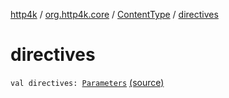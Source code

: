 [http4k](../../index.md) / [org.http4k.core](../index.md) / [ContentType](index.md) / [directives](./directives.md)

# directives

`val directives: `[`Parameters`](../-parameters.md) [(source)](https://github.com/http4k/http4k/blob/master/http4k-core/src/main/kotlin/org/http4k/core/ContentType.kt#L5)